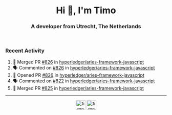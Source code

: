 <h1 align="center">Hi 👋, I'm Timo</h1>
<h3 align="center">A developer from Utrecht, The Netherlands</h3>
<br/>
<!-- https://github.com/rahuldkjain/github-profile-readme-generator --!>

<!--  <p align="left"><img src="https://github-readme-stats.vercel.app/api?username=timoglastra&show_icons=true&count_private=true&" alt="timoglastra" /></p> --!>

<!--
Github language stats
<p align="left"><img src="https://github-readme-stats.vercel.app/api/top-langs/?username=timoglastra&layout=compact" alt="timoglastra" /><p>
-->

<!-- Codestats language stats -->
<!-- <p align="left"><img src="https://codestats-readme.vercel.app/api/top-langs/?username=timoglastra&layout=compact&language_count=12" alt="timoglastra" /><p>    --!>
  
<h3>Recent Activity</h3>

<!--START_SECTION:activity-->
1. 🎉 Merged PR [#826](https://github.com/hyperledger/aries-framework-javascript/pull/826) in [hyperledger/aries-framework-javascript](https://github.com/hyperledger/aries-framework-javascript)
2. 🗣 Commented on [#826](https://github.com/hyperledger/aries-framework-javascript/issues/826) in [hyperledger/aries-framework-javascript](https://github.com/hyperledger/aries-framework-javascript)
3. 💪 Opened PR [#826](https://github.com/hyperledger/aries-framework-javascript/pull/826) in [hyperledger/aries-framework-javascript](https://github.com/hyperledger/aries-framework-javascript)
4. 🗣 Commented on [#822](https://github.com/hyperledger/aries-framework-javascript/issues/822) in [hyperledger/aries-framework-javascript](https://github.com/hyperledger/aries-framework-javascript)
5. 🎉 Merged PR [#825](https://github.com/hyperledger/aries-framework-javascript/pull/825) in [hyperledger/aries-framework-javascript](https://github.com/hyperledger/aries-framework-javascript)
<!--END_SECTION:activity-->

---

<p align="center">
<a href="https://twitter.com/timoglastra" target="blank"><img align="center" src="https://cdn.jsdelivr.net/npm/simple-icons@3.0.1/icons/twitter.svg" alt="timoglastra" height="30" width="30" /></a>
<a href="https://linkedin.com/in/timoglastra" target="blank"><img align="center" src="https://cdn.jsdelivr.net/npm/simple-icons@3.0.1/icons/linkedin.svg" alt="timoglastra" height="30" width="30" /></a>
</p>




